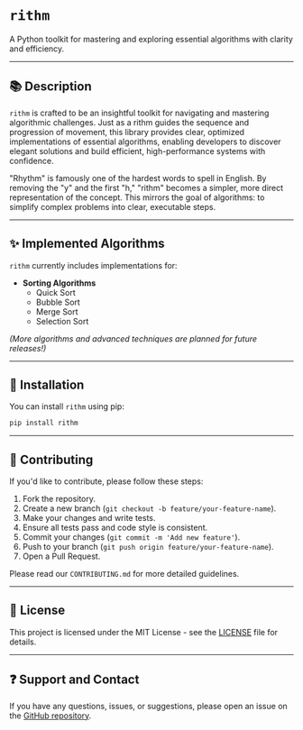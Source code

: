 # `rithm`

A Python toolkit for mastering and exploring essential algorithms with clarity and efficiency.

---

## 📚 Description

`rithm` is crafted to be an insightful toolkit for navigating and mastering algorithmic challenges. Just as a rithm guides the sequence and progression of movement, this library provides clear, optimized implementations of essential algorithms, enabling developers to discover elegant solutions and build efficient, high-performance systems with confidence.

"Rhythm" is famously one of the hardest words to spell in English. By removing the "y" and the first "h," "rithm" becomes a simpler, more direct representation of the concept. This mirrors the goal of algorithms: to simplify complex problems into clear, executable steps.

---

## ✨ Implemented Algorithms

`rithm` currently includes implementations for:

- **Sorting Algorithms**
  - Quick Sort
  - Bubble Sort
  - Merge Sort
  - Selection Sort

<!-- - **Sorting Algorithms:**
  - Bubble Sort
  - Merge Sort
  - Quick Sort
  - Insertion Sort
- **Searching Algorithms:**
  - Linear Search
  - Binary Search
- **Graph Algorithms:**
  - Breadth-First Search (BFS)
  - Depth-First Search (DFS)
- **Dynamic Programming:**
  - Fibonacci Sequence (Memoized)
  - Longest Common Subsequence -->

_(More algorithms and advanced techniques are planned for future releases!)_

---

## 🚀 Installation

You can install `rithm` using pip:

```bash
pip install rithm
```

---

## 🤝 Contributing

If you'd like to contribute, please follow these steps:

1.  Fork the repository.
2.  Create a new branch (`git checkout -b feature/your-feature-name`).
3.  Make your changes and write tests.
4.  Ensure all tests pass and code style is consistent.
5.  Commit your changes (`git commit -m 'Add new feature'`).
6.  Push to your branch (`git push origin feature/your-feature-name`).
7.  Open a Pull Request.

Please read our `CONTRIBUTING.md` for more detailed guidelines.

---

## 📄 License

This project is licensed under the MIT License - see the [LICENSE](LICENSE) file for details.

---

## ❓ Support and Contact

If you have any questions, issues, or suggestions, please open an issue on the [GitHub repository](https://github.com/mgale694/rithm/issues).
